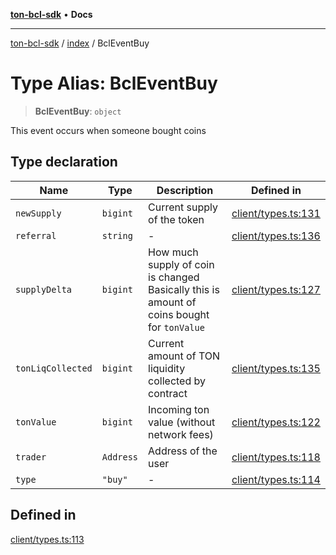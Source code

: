 [**ton-bcl-sdk**](../../README.md) • **Docs**

***

[ton-bcl-sdk](../../README.md) / [index](../README.md) / BclEventBuy

# Type Alias: BclEventBuy

> **BclEventBuy**: `object`

This event occurs when someone bought coins

## Type declaration

| Name | Type | Description | Defined in |
| ------ | ------ | ------ | ------ |
| `newSupply` | `bigint` | Current supply of the token | [client/types.ts:131](https://github.com/ton-fun-tech/ton-bcl-sdk/blob/ffd6d588d9dc3d518bbd0964504b3e82bf668687/src/client/types.ts#L131) |
| `referral` | `string` | - | [client/types.ts:136](https://github.com/ton-fun-tech/ton-bcl-sdk/blob/ffd6d588d9dc3d518bbd0964504b3e82bf668687/src/client/types.ts#L136) |
| `supplyDelta` | `bigint` | How much supply of coin is changed Basically this is amount of coins bought for `tonValue` | [client/types.ts:127](https://github.com/ton-fun-tech/ton-bcl-sdk/blob/ffd6d588d9dc3d518bbd0964504b3e82bf668687/src/client/types.ts#L127) |
| `tonLiqCollected` | `bigint` | Current amount of TON liquidity collected by contract | [client/types.ts:135](https://github.com/ton-fun-tech/ton-bcl-sdk/blob/ffd6d588d9dc3d518bbd0964504b3e82bf668687/src/client/types.ts#L135) |
| `tonValue` | `bigint` | Incoming ton value (without network fees) | [client/types.ts:122](https://github.com/ton-fun-tech/ton-bcl-sdk/blob/ffd6d588d9dc3d518bbd0964504b3e82bf668687/src/client/types.ts#L122) |
| `trader` | `Address` | Address of the user | [client/types.ts:118](https://github.com/ton-fun-tech/ton-bcl-sdk/blob/ffd6d588d9dc3d518bbd0964504b3e82bf668687/src/client/types.ts#L118) |
| `type` | `"buy"` | - | [client/types.ts:114](https://github.com/ton-fun-tech/ton-bcl-sdk/blob/ffd6d588d9dc3d518bbd0964504b3e82bf668687/src/client/types.ts#L114) |

## Defined in

[client/types.ts:113](https://github.com/ton-fun-tech/ton-bcl-sdk/blob/ffd6d588d9dc3d518bbd0964504b3e82bf668687/src/client/types.ts#L113)
